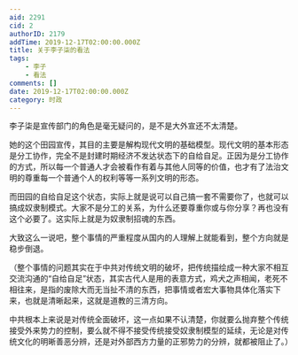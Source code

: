 ```yaml
---
aid: 2291
cid: 2
authorID: 2179
addTime: 2019-12-17T02:00:00.000Z
title: 关于李子柒的看法
tags:
    - 李子
    - 看法
comments: []
date: 2019-12-17T02:00:00.000Z
category: 时政
---
```


李子柒是宣传部门的角色是毫无疑问的，是不是大外宣还不太清楚。

她的这个田园宣传，其目的主要是解构现代文明的基础模型。现代文明的基本形态是分工协作，完全不是封建时期经济不发达状态下的自给自足。正因为是分工协作的方式，所以每一个普通人才会被看作有着与其他人同等的价值，也才有了法治文明的尊重每一个普通个人的权利等等一系列文明的形态。

而田园的自给自足这个状态，实际上就是说可以自己搞一套不需要你了，也就可以搞成奴隶制模式。大家不是分工的关系，为什么还要尊重你或与你分享？再也没有这个必要了。这实际上就是为奴隶制招魂的东西。

大致这么一说吧，整个事情的严重程度从国内的人理解上就能看到，整个方向就是稳步倒退。

（整个事情的问题其实在于中共对传统文明的破坏，把传统描绘成一种大家不相互交流沟通的“自给自足”状态，其实古代人是用的表意方式，鸡犬之声相闻，老死不相往来，是指的废除大而无当扯不清的东西，把事情或者宏大事物具体化落实下来，也就是清晰起来，这就是道教的三清方向。

中共根本上来说是对传统全面破坏，这一点如果不认清楚，你就要么抛弃整个传统接受外来势力的控制，要么就不得不接受传统接受奴隶制模型的延续，无论是对传统文化的明晰善恶分辨，还是对外部西方力量的正邪势力的分辨，就都被阻止了。）
